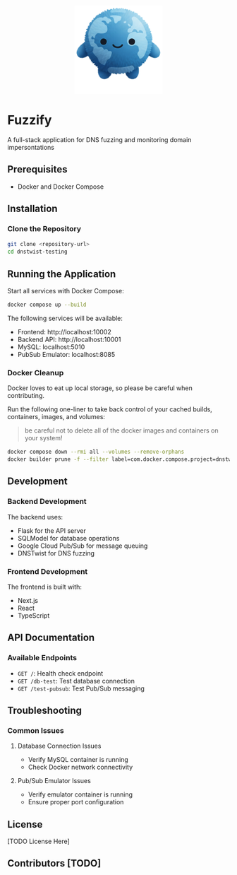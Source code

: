 
<!-- Start of Selection -->
<p align="center">
  <img src="Fuzzify_logo.png" alt="Fuzzify Logo" width="200">
</p>
<!-- End of Selection -->

<!-- add shield icos -->

# Fuzzify

A full-stack application for DNS fuzzing and monitoring domain impersontations

## Prerequisites

- Docker and Docker Compose

## Installation

### Clone the Repository

```bash
git clone <repository-url>
cd dnstwist-testing
```

## Running the Application

Start all services with Docker Compose:

```bash
docker compose up --build
```

The following services will be available:
- Frontend: http://localhost:10002
- Backend API: http://localhost:10001
- MySQL: localhost:5010
- PubSub Emulator: localhost:8085

### Docker Cleanup

Docker loves to eat up local storage, so please be careful when contributing.

Run the following one-liner to take back control of your cached builds, containers, images, and volumes:

> be careful not to delete all of the docker images and containers on your system!

```bash
docker compose down --rmi all --volumes --remove-orphans
docker builder prune -f --filter label=com.docker.compose.project=dnstwist-testing
```

## Development

### Backend Development

The backend uses:
- Flask for the API server
- SQLModel for database operations
- Google Cloud Pub/Sub for message queuing
- DNSTwist for DNS fuzzing

### Frontend Development

The frontend is built with:
- Next.js
- React
- TypeScript

## API Documentation

### Available Endpoints

- `GET /`: Health check endpoint
- `GET /db-test`: Test database connection
- `GET /test-pubsub`: Test Pub/Sub messaging

## Troubleshooting

### Common Issues

1. Database Connection Issues
   - Verify MySQL container is running
   - Check Docker network connectivity

2. Pub/Sub Emulator Issues
   - Verify emulator container is running
   - Ensure proper port configuration

## License

[TODO License Here]

## Contributors [TODO]



